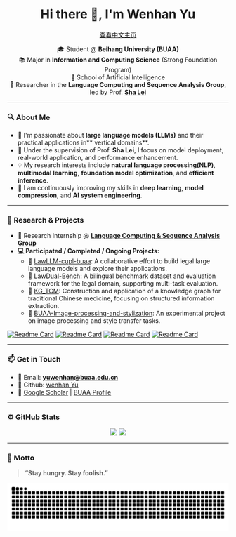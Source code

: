 <!--
 * @Author: Wenhan Yu
 * @LastEditTime: 2025-07-20 10:26:09
 * @Date: 2025-07-20 08:23:48
 * @Version: 1.0
 * @Description: 
-->
<!-- GitHub Profile README -->

<h1 align="center">Hi there 👋, I'm Wenhan Yu</h1>
<p align="center"><a href="./readme_zh.md">查看中文主页</a></p>

<p align="center">
🎓 Student @ <strong>Beihang University (BUAA)</strong><br>
📚 Major in <strong>Information and Computing Science</strong> (Strong Foundation Program)<br>
🏫 School of Artificial Intelligence<br>
🔬 Researcher in the <strong>Language Computing and Sequence Analysis Group</a></strong>, led by Prof. <strong><a href="https://shalei120.github.io">Sha Lei</strong></a><br>
</p>

---

<!-- ![Anurag's GitHub stats](https://github-readme-stats.vercel.app/api?username=yuwenhan07&count_private=0&theme=dracula&hide_title=false&include_all_commits=true&show_icons=true&card_width=100)
![Top Langs](https://github-readme-stats.vercel.app/api/top-langs/?username=yuwenhan07&layout=compact&theme=dracula&hide_title=0) -->



### 🔍 About Me

- 👋 I'm passionate about **large language models (LLMs)** and their practical applications in** vertical domains**.
- 🔬 Under the supervision of Prof. **Sha Lei**, I focus on model deployment, real-world application, and performance enhancement.
- 💡 My research interests include **natural language processing(NLP)**, **multimodal learning**, **foundation model optimization**, and **efficient inference**.
- 🌱 I am continuously improving my skills in **deep learning**, **model compression**, and **AI system engineering**.

---

### 🧠 Research & Projects

- 📄 Research Internship @ [**Language Computing & Sequence Analysis Group**](https://github.com/Lesca-Group)
- **💻 Participated / Completed / Ongoing Projects:**
  - 🔗 [LawLLM-cupl-buaa](https://github.com/yuwenhan07/LawLLM-cupl-buaa): A collaborative effort to build legal large language models and explore their applications.
  - 🔗 [LawDual-Bench](https://github.com/yuwenhan07/LawDual-Bench): A bilingual benchmark dataset and evaluation framework for the legal domain, supporting multi-task evaluation.
  - 🔗 [KG_TCM](https://github.com/yuwenhan07/KG_TCM): Construction and application of a knowledge graph for traditional Chinese medicine, focusing on structured information extraction.
  - 🔗 [BUAA-Image-processing-and-stylization](https://github.com/yuwenhan07/BUAA-Image-processing-and-stylization): An experimental project on image processing and style transfer tasks.

[![Readme Card](https://github-readme-stats.vercel.app/api/pin/?username=yuwenhan07&repo=LawLLM-cupl-buaa)](https://github.com/yuwenhan07/LawLLM-cupl-buaa)
[![Readme Card](https://github-readme-stats.vercel.app/api/pin/?username=yuwenhan07&repo=LawDual-Bench)](https://github.com/yuwenhan07/LawDual-Bench)
[![Readme Card](https://github-readme-stats.vercel.app/api/pin/?username=yuwenhan07&repo=KG_TCM)](https://github.com/yuwenhan07/KG_TCM)
[![Readme Card](https://github-readme-stats.vercel.app/api/pin/?username=yuwenhan07&repo=BUAA-Image-processing-and-stylization)](https://github.com/yuwenhan07/BUAA-Image-processing-and-stylization)

---

### 📫 Get in Touch

- 📨 Email: **yuwenhan@buaa.edu.cn**
- 📄 Github: [wenhan Yu](https://github.com/yuwenhan07)
- 🔗  [Google Scholar](https://scholar.google.com/citations?hl=zh-CN&user=bp2SG9MAAAAJ) | [BUAA Profile](https://www.buaa.edu.cn/)

---

### ⚙️ GitHub Stats

<p align="center">
  <picture>
    <source media="(prefers-color-scheme: dark)" srcset="https://github-profile-summary-cards.vercel.app/api/cards/profile-details?username=yuwenhan07&theme=dracula" />
    <source media="(prefers-color-scheme: light)" srcset="https://github-profile-summary-cards.vercel.app/api/cards/profile-details?username=yuwenhan07&theme=github" />
    <img src="https://github-profile-summary-cards.vercel.app/api/cards/profile-details?username=yuwenhan07&theme=github" />
  </picture>
    <picture>
    <source media="(prefers-color-scheme: dark)" srcset="https://github-readme-stats.vercel.app/api/top-langs/?username=yuwenhan07&theme=dracula&hide_title=0" />
    <source media="(prefers-color-scheme: light)" srcset="https://github-readme-stats.vercel.app/api/top-langs/?username=yuwenhan07&theme=github&hide_title=0" />
    <img src="https://github-readme-stats.vercel.app/api/top-langs/?username=yuwenhan07&theme=github&hide_title=0" />
  </picture>
</p>

---

### 🌟 Motto

> **“Stay hungry. Stay foolish.”**

<picture>
  <source media="(prefers-color-scheme: dark)" srcset="https://raw.githubusercontent.com/yuwenhan07/yuwenhan07/output/github-contribution-grid-snake-dark.svg">
  <source media="(prefers-color-scheme: light)" srcset="https://raw.githubusercontent.com/yuwenhan07/yuwenhan07/output/github-contribution-grid-snake.svg">
  <img alt="github contribution grid snake animation" src="https://raw.githubusercontent.com/yuwenhan07/yuwenhan07/output/github-contribution-grid-snake.svg">
</picture>
